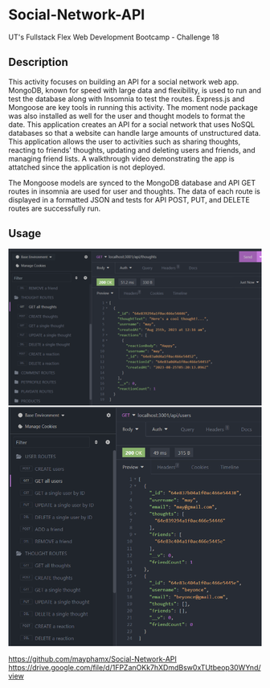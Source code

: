 # Social-Network-API
UT's Fullstack Flex Web Development Bootcamp - Challenge 18

## Description
This activity focuses on building an API for a social network web app. MongoDB, known for speed with large data and flexibility, is used to run and test the database along with Insomnia to test the routes. Express.js and Mongoose are key tools in running this activity. The moment node package was also installed as well for the user and thought models to format the date. This application creates an API for a social network that uses NoSQL databases so that a website can handle large amounts of unstructured data. This application allows the user to activities such as sharing thoughts, reacting to friends' thoughts, updating and deleting users and friends, and managing friend lists. A walkthrough video demonstrating the app is attatched since the application is not deployed. 

The Mongoose models are synced to the MongoDB database and API GET routes in insomnia are used for user and thoughts. The data of each route is displayed in a formatted JSON and tests for API POST, PUT, and DELETE routes are successfully run.

## Usage
![Thought Route Screenshot](./Assets/Thought.png)
![User Route Screenshot](./Assets/User.png)

https://github.com/mayphamx/Social-Network-API
https://drive.google.com/file/d/1FPZanOKk7hXDmdBsw0xTUtbeop30WYnd/view 
